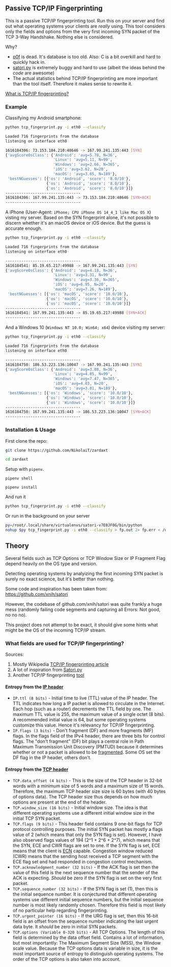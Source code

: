 ## Passive TCP/IP Fingerprinting

This is a passive TCP/IP fingerprinting tool. Run this on your server and find out what operating systems your clients are *really* using. This tool considers only the fields and options from the very first incoming SYN packet of the 
TCP 3-Way Handshake. Nothing else is considered.

Why?

+ [p0f](https://github.com/p0f/p0f) is dead. It's database is too old. Also: C is a bit overkill and hard to quickly hack in.
+ [satori.py](https://github.com/xnih/satori) is extremely buggy and hard to use (albeit the ideas behind the *code* are awesome)
+ The actual statistics behind TCP/IP fingerprinting are more important than the tool itself. Therefore it makes sense to rewrite it.

[What is TCP/IP fingerprinting?](https://en.wikipedia.org/wiki/TCP/IP_stack_fingerprinting)

### Example

Classifying my Android smartphone:

```bash
python tcp_fingerprint.py -i eth0 --classify

Loaded 716 fingerprints from the database
listening on interface eth0

1616184306: 73.153.184.210:48646 -> 167.99.241.135:443 [SYN]
{'avgScoreOsClass': {'Android': 'avg=5.78, N=36',
                     'Linux': 'avg=5.11, N=99',
                     'Windows': 'avg=2.66, N=365',
                     'iOS': 'avg=3.62, N=20',
                     'macOS': 'avg=3.65, N=189'},
 'bestNGuesses': [{'os': 'Android', 'score': '8.0/10'},
                  {'os': 'Android', 'score': '8.0/10'},
                  {'os': 'Android', 'score': '8.0/10'}]}
---------------------------------
1616184306: 167.99.241.135:443 -> 73.153.184.210:48646 [SYN+ACK]
---------------------------------
```

A iPhone (User-Agent: `iPhone; CPU iPhone OS 14_4_1 like Mac OS X`) visting my server. Based on the SYN fingerprint alone, it's not possible to discern whether it's an macOS device or iOS device. But the guess is accurate enough.

```bash
python tcp_fingerprint.py -i eth0 --classify

Loaded 716 fingerprints from the database
listening on interface eth0

---------------------------------
1616184541: 85.19.65.217:49988 -> 167.99.241.135:443 [SYN]
{'avgScoreOsClass': {'Android': 'avg=4.18, N=36',
                     'Linux': 'avg=3.31, N=99',
                     'Windows': 'avg=3.36, N=365',
                     'iOS': 'avg=6.95, N=20',
                     'macOS': 'avg=7.26, N=189'},
 'bestNGuesses': [{'os': 'macOS', 'score': '10.0/10'},
                  {'os': 'macOS', 'score': '10.0/10'},
                  {'os': 'macOS', 'score': '10.0/10'}]}
---------------------------------
1616184541: 167.99.241.135:443 -> 85.19.65.217:49988 [SYN+ACK]
---------------------------------
```

And a Windows 10 (`Windows NT 10.0; Win64; x64`) device visiting my server:

```bash
python tcp_fingerprint.py -i eth0 --classify

Loaded 716 fingerprints from the database
listening on interface eth0

---------------------------------
1616184750: 186.53.223.136:10047 -> 167.99.241.135:443 [SYN]
{'avgScoreOsClass': {'Android': 'avg=3.88, N=36',
                     'Linux': 'avg=4.85, N=99',
                     'Windows': 'avg=7.47, N=365',
                     'iOS': 'avg=4.03, N=20',
                     'macOS': 'avg=3.81, N=189'},
 'bestNGuesses': [{'os': 'Windows', 'score': '10.0/10'},
                  {'os': 'Windows', 'score': '10.0/10'},
                  {'os': 'Windows', 'score': '10.0/10'}]}
---------------------------------
1616184750: 167.99.241.135:443 -> 186.53.223.136:10047 [SYN+ACK]
---------------------------------
```

### Installation & Usage

First clone the repo:

```bash
git clone https://github.com/NikolaiT/zardaxt

cd zardaxt
```

Setup with `pipenv`.

```
pipenv shell

pipenv install
```

And run it

```bash
python tcp_fingerprint.py -i eth0 --classify
```

Or run in the background on your server

```bash
py=/root/.local/share/virtualenvs/satori-v7E0JF0G/bin/python
nohup $py tcp_fingerprint.py -i eth0 --classify > fp.out 2> fp.err < /dev/null &
```

## Theory

Several fields such as TCP Options or TCP Window Size or IP Fragment Flag depend heavily on the OS type and version.

Detecting operating systems by analyizing the first incoming SYN packet is surely no exact science, but it's better than nothing.

Some code and inspiration has been taken from: https://github.com/xnih/satori

However, the codebase of github.com/xnih/satori was quite frankly 
a huge mess (randomly failing code segments and capturing all Errors: Not good, no no no).

This project does not attempt to be exact, it should give some hints what might be the OS of the 
incoming TCP/IP stream.

### What fields are used for TCP/IP fingerprinting?

Sources:

1. Mostly Wikipedia [TCP/IP fingerprinting article](https://en.wikipedia.org/wiki/TCP/IP_stack_fingerprinting)
2. A lot of inspiration from [Satori.py](https://github.com/xnih/satori)
3. Another TCP/IP fingerprinting [tool](https://github.com/agirishkumar/passive-os-detection/tree/master/OS-Fingerprinting)

#### Entropy from the [IP header](https://en.wikipedia.org/wiki/IPv4)

+ `IP.ttl (8 bits)` - Initial time to live (TTL) value of the IP header. The TTL indicates how long a IP packet is allowed to circulate in the Internet. Each hop (such as a router) decrements the TTL field by one. The maximum TTL value is 255, the maximum value of a single octet (8 bits). A recommended initial value is 64, but some operating systems customize this value. Hence it's relevancy for TCP/IP fingerprinting.
+ `IP.flags (3 bits)` - Don't fragment (DF) and more fragments (MF) flags. In the flags field of the IPv4 header, there are three bits for control flags. The "don't fragment" (DF) bit plays a central role in Path Maximum Transmission Unit Discovery (PMTUD) because it determines whether or not a packet is allowed to be [fragmented](https://www.cisco.com/c/en/us/support/docs/ip/generic-routing-encapsulation-gre/25885-pmtud-ipfrag.html). Some OS set the DF flag in the IP header, others don't.

#### Entropy from the [TCP header](https://en.wikipedia.org/wiki/Transmission_Control_Protocol)

+ `TCP.data_offset (4 bits)` - This is the size of the TCP header in 32-bit words with a minimum size of 5 words and a maximum size of 15 words. Therefore, the maximum TCP header size size is 60 bytes (with 40 bytes of options data). The TCP header size thus depends on how much options are present at the end of the header. 
+ `TCP.window_size (16 bits)` - Initial window size. The idea is that different operating systems use a different initial window size in the initial TCP SYN packet.
+ `TCP.flags (9 bits)` - This header field contains 9 one-bit flags for TCP protocol controlling purposes. The initial SYN packet has mostly a flags value of 2 (which means that only the SYN flag is set). However, I have also observed flags values of 194 (2^1 + 2^6 + 2^7), which means that the SYN, ECE and CWR flags are set to one. If the SYN flag is set, ECE means that the client is [ECN](https://en.wikipedia.org/wiki/Explicit_Congestion_Notification) capable. Congestion window reduced (CWR) means that the sending host received a TCP segment with the ECE flag set and had responded in congestion control mechanism.
+ `TCP.acknowledgment_number (32 bits)` - If the ACK flag is set then the value of this field is the next sequence number that the sender of the ACK is expecting. *Should* be zero if the SYN flag is set on the very first packet.
+ `TCP.sequence_number (32 bits)` - If the SYN flag is set (1), then this is the initial sequence number. It is conjectured that different operating systems use different initial sequence numbers, but the initial sequence number is most likely randomly chosen. Therefore this field is most likely of no particular help regarding fingerprinting.
+ `TCP.urgent_pointer (16 bits)` - If the URG flag is set, then this 16-bit field is an offset from the sequence number indicating the last urgent data byte. It *should* be zero in initial SYN packets.
+ `TCP.options (Variable 0-320 bits)` - All TCP Options. The length of this field is determined by the data offset field. Contains a lot of information, but most importantly: The Maximum Segment Size (MSS), the Window scale value. Because the TCP options data is variable in size, it is the most important source of entropy to distinguish operating systems. The order of the TCP options is also taken into account.